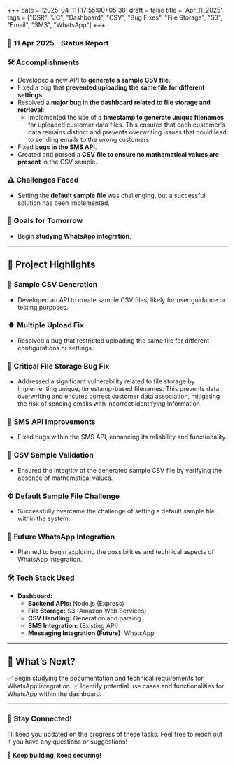 +++
date = '2025-04-11T17:55:00+05:30'
draft = false
title = 'Apr_11_2025'
tags = ["DSR", "JC", "Dashboard", "CSV", "Bug Fixes", "File Storage", "S3", "Email", "SMS", "WhatsApp"]
+++

### **📆 11 Apr 2025 - Status Report**

### **🛠 Accomplishments**

<!--more-->
- Developed a new API to **generate a sample CSV file**.
- Fixed a bug that **prevented uploading the same file for different settings**.
- Resolved a **major bug in the dashboard related to file storage and retrieval**:
    - Implemented the use of a **timestamp to generate unique filenames** for uploaded customer data files. This ensures that each customer's data remains distinct and prevents overwriting issues that could lead to sending emails to the wrong customers.
- Fixed **bugs in the SMS API**.
- Created and parsed a **CSV file to ensure no mathematical values are present** in the CSV sample.

### **⚠️ Challenges Faced**

- Setting the **default sample file** was challenging, but a successful solution has been implemented.

### **🎯 Goals for Tomorrow**

- Begin **studying WhatsApp integration**.

---

## 📖 **Project Highlights**

### 📄 **Sample CSV Generation**

- Developed an API to create sample CSV files, likely for user guidance or testing purposes.

### ⬆️ **Multiple Upload Fix**

- Resolved a bug that restricted uploading the same file for different configurations or settings.

### 💾 **Critical File Storage Bug Fix**

- Addressed a significant vulnerability related to file storage by implementing unique, timestamp-based filenames. This prevents data overwriting and ensures correct customer data association, mitigating the risk of sending emails with incorrect identifying information.

### 💬 **SMS API Improvements**

- Fixed bugs within the SMS API, enhancing its reliability and functionality.

### 🔢 **CSV Sample Validation**

- Ensured the integrity of the generated sample CSV file by verifying the absence of mathematical values.

### ⚙️ **Default Sample File Challenge**

- Successfully overcame the challenge of setting a default sample file within the system.

### 📱 **Future WhatsApp Integration**

- Planned to begin exploring the possibilities and technical aspects of WhatsApp integration.

### 🛠️ **Tech Stack Used**

- **Dashboard:**
    - **Backend APIs:** Node.js (Express)
    - **File Storage:** S3 (Amazon Web Services)
    - **CSV Handling:** Generation and parsing
    - **SMS Integration:** (Existing API)
    - **Messaging Integration (Future):** WhatsApp

---

## 🚀 **What’s Next?**

✅ Begin studying the documentation and technical requirements for WhatsApp integration.
✅ Identify potential use cases and functionalities for WhatsApp within the dashboard.

---

### **💬 Stay Connected!**

I'll keep you updated on the progress of these tasks. Feel free to reach out if you have any questions or suggestions!

**🚀 Keep building, keep securing!**
